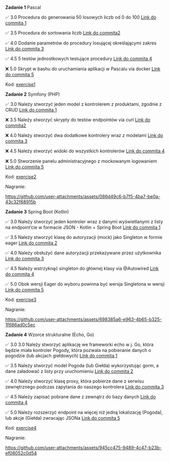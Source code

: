 **Zadanie 1** Pascal

:white_check_mark: 3.0 Procedura do generowania 50 losowych liczb od 0 do 100 [Link do commita 1](https://github.com/mawojcik/projektowanie-obiektowe/commit/482b1af091a992d3e1d72746bae7f245c187aa9d)

:white_check_mark: 3.5 Procedura do sortowania liczb [Link do commita2 ](https://github.com/mawojcik/projektowanie-obiektowe/commit/3a93bf299a882f34d9ac9722f6c522975b38376d)

:white_check_mark: 4.0 Dodanie parametrów do procedury losującej określającymi zakres [Link do commita 3](https://github.com/mawojcik/projektowanie-obiektowe/commit/3a93bf299a882f34d9ac9722f6c522975b38376d)

:white_check_mark: 4.5 5 testów jednostkowych testujące procedury [Link do commita 4](https://github.com/mawojcik)

:x: 5.0 Skrypt w bashu do uruchamiania aplikacji w Pascalu via docker [Link do commita 5](https://github.com/mawojcik)


Kod: [exercise1](https://github.com/mawojcik/projektowanie-obiektowe/tree/main/exercise1)

**Zadanie 2** Symfony (PHP)

:white_check_mark: 3.0 Należy stworzyć jeden model z kontrolerem z produktami, zgodnie z CRUD [Link do commita 1](https://github.com/mawojcik/projektowanie-obiektowe/commit/e699f22198e1adbcedf4305a0c0a046fa329ffa7)

:x: 3.5 Należy stworzyć skrypty do testów endpointów via curl [Link do commita2 ](https://github.com/mawojcik)

:x: 4.0 Należy stworzyć dwa dodatkowe kontrolery wraz z modelami [Link do commita 3](https://github.com/mawojcik)

:x: 4.5 Należy stworzyć widoki do wszystkich kontrolerów [Link do commita 4](https://github.com/mawojcik)

:x: 5.0 Stworzenie panelu administracyjnego z mockowanym logowaniem [Link do commita 5](https://github.com/mawojcik)


Kod: [exercise2](https://github.com/mawojcik/projektowanie-obiektowe/tree/main/exercise2)


Nagranie:

https://github.com/user-attachments/assets/086d49c6-b7f5-4ba7-be0a-43c32f68915b


**Zadanie 3** Spring Boot (Kotlin)

:white_check_mark: 3.0 Należy stworzyć jeden kontroler wraz z danymi wyświetlanymi z listy na endpoint’cie w formacie JSON - Kotlin + Spring Boot [Link do commita 1](https://github.com/mawojcik/projektowanie-obiektowe/commit/69dc0bb2db9a3446ff68e735281af568abc0ec7f)

:white_check_mark: 3.5 Należy stworzyć klasę do autoryzacji (mock) jako Singleton w
formie eager [Link do commita 2](https://github.com/mawojcik/projektowanie-obiektowe/commit/69dc0bb2db9a3446ff68e735281af568abc0ec7f)

:white_check_mark: 4.0 Należy obsłużyć dane autoryzacji przekazywane przez użytkownika [Link do commita 3](https://github.com/mawojcik/projektowanie-obiektowe/commit/69dc0bb2db9a3446ff68e735281af568abc0ec7f)

:white_check_mark: 4.5 Należy wstrzyknąć singleton do głównej klasy via @Autowired [Link do commita 4](https://github.com/mawojcik/projektowanie-obiektowe/commit/69dc0bb2db9a3446ff68e735281af568abc0ec7f)

:white_check_mark: 5.0 Obok wersji Eager do wyboru powinna być wersja Singletona w wersji [Link do commita 5](https://github.com/mawojcik/projektowanie-obiektowe/commit/69dc0bb2db9a3446ff68e735281af568abc0ec7f)

Kod: [exercise3](https://github.com/mawojcik/projektowanie-obiektowe/tree/main/exercise3)

Nagranie:

https://github.com/user-attachments/assets/698385a6-e963-4b65-b325-1f686ad0c5ec


**Zadanie 4** Wzorce strukturalne (Echo, Go)

:white_check_mark: 3.0 3.0 Należy stworzyć aplikację we frameworki echo w j. Go, która będzie miała kontroler Pogody, która pozwala na pobieranie danych o pogodzie (lub akcjach giełdowych) [Link do commita 1](https://github.com/mawojcik/projektowanie-obiektowe/commit/3aba22260816a71c3de3d2a5b72020d35bffa608)

:white_check_mark: 3.5 Należy stworzyć model Pogoda (lub Giełda) wykorzystując gorm, a dane załadować z listy przy uruchomieniu [Link do commita 2](https://github.com/mawojcik/projektowanie-obiektowe/commit/3aba22260816a71c3de3d2a5b72020d35bffa608)

:white_check_mark: 4.0 Należy stworzyć klasę proxy, która pobierze dane z serwisu zewnętrznego podczas zapytania do naszego kontrolera [Link do commita 3](https://github.com/mawojcik/projektowanie-obiektowe/commit/3aba22260816a71c3de3d2a5b72020d35bffa608)

:white_check_mark: 4.5 Należy zapisać pobrane dane z zewnątrz do bazy danych
 [Link do commita 4](https://github.com/mawojcik/projektowanie-obiektowe/commit/3aba22260816a71c3de3d2a5b72020d35bffa608)

:white_check_mark: 5.0 Należy rozszerzyć endpoint na więcej niż jedną lokalizację (Pogoda), lub akcje (Giełda) zwracając JSONa [Link do commita 5](https://github.com/mawojcik/projektowanie-obiektowe/commit/3aba22260816a71c3de3d2a5b72020d35bffa608)

Kod: [exercise4](https://github.com/mawojcik/projektowanie-obiektowe/tree/main/exercise4)

Nagranie:

https://github.com/user-attachments/assets/945cc475-9489-4c47-b23b-ef08052c0d54




